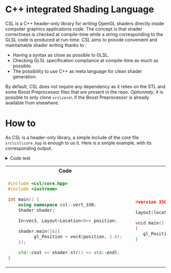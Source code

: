 # C++ integrated Shading Language

CSL is a C++ header-only library for writing OpenGL shaders directly inside computer graphics applications code. The concept is that shader correctness is checked at compile-time while a string corresponding to the GLSL code is produced at run-time. CSL aims to provide convenient and maintainable shader writing thanks to :

+ Having a syntax as close as possible to GLSL.
+ Checking GLSL specification compliance at compile-time as much as possible.
+ The possibility to use C++ as meta language for clean shader generation.

By default, CSL does not require any dependency as it relies on the STL and some Boost Preprocessor files that are present in the repo. *Optionnaly*, it is possible to only clone `src\core\` if the Boost Preprocessor is already available from elsewhere.

# How to

As CSL is a header-only library, a simple include of the core file `src\csl\core.hpp` is enough to us it. Here is a simple example, with its corresponding output.

<details>
    <summary>Code test</summary>
  
  ```cpp
#include <csl/core.hpp>
#include <iostream>

int main() {
      using namespace csl::vert_330;  
      Shader shader;

      In<vec3, Layout<Location<0>> position;

      shader.main([&]{
            gl_Position = vec4(position, 1.0);
      });

      std::cout << shader.str() << std::endl;
}
```
</details>

<table>
  <tr>
    <th>Code</th>
    <th>Output</th> 
  </tr>
  <tr>
    <td>
        
  ```cpp
#include <csl/core.hpp>
#include <iostream>

int main() {
      using namespace csl::vert_330;  
      Shader shader;

      In<vec3, Layout<Location<0>> position;

      shader.main([&]{
            gl_Position = vec4(position, 1.0);
      });

      std::cout << shader.str() << std::endl;
}
```
   </td>
    <td>
  
```cpp
   #version 330

   layout(location = 0) in vec3 position;

   void main()
   {
      gl_Position = vec4(position, 1.0);
   }
```
   </td> 
  </tr>
</table>
